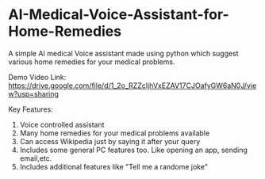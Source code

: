 # AI-Medical-Voice-Assistant-for-Home-Remedies
A simple AI medical Voice assistant made using python which suggest various home remedies for your medical problems. 

Demo Video Link: https://drive.google.com/file/d/1_2o_RZZcIjhVxEZAV17CJOafyGW6aN0J/view?usp=sharing

Key Features:
1. Voice controlled assistant
2. Many home remedies for your medical problems available
3. Can access Wikipedia just by saying it after your query
4. Includes some general PC features too. Like opening an app, sending email,etc.
5. Includes additional features like "Tell me a randome joke"

